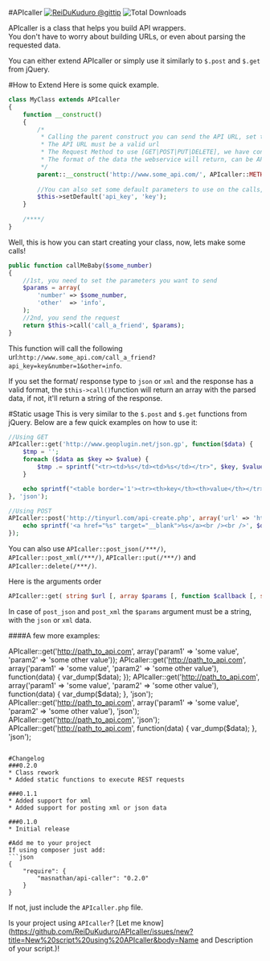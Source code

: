 #APIcaller <a href="https://www.gittip.com/ReiDuKuduro/" target="__blank" alt="ReiDuKuduro @gittip" ><img alt="ReiDuKuduro @gittip" src="http://bottlepy.org/docs/dev/_static/Gittip.png" /></a> ![Total Downloads](https://poser.pugx.org/masnathan/api-caller/downloads.png)


APIcaller is a class that helps you build API wrappers.  
You don't have to worry about building URLs, or even about parsing the requested data.

You can either extend APIcaller or simply use it similarly to ```$.post``` and ```$.get``` from jQuery.

#How to Extend
Here is some quick example.

```php
class MyClass extends APIcaller
{
	function __construct()
	{
	    /*
	     * Calling the parent construct you can send the API URL, set the request method and/or the response type
	     * The API URL must be a valid url
       	 * The Request Method to use [GET|POST|PUT|DELETE], we have constants APIcaller::METHOD_GET, APIcaller::METHOD_…
       	 * The format of the data the webservice will return, can be APIcaller::CONTENT_TYPE_NONE, APIcaller::CONTENT_TYPE_JSON or APIcaller::CONTENT_TYPE_XML
	     */
		parent::__construct('http://www.some_api.com/', APIcaller::METHOD_GET, APIcaller::CONTENT_TYPE_JSON);
		
		//You can also set some default parameters to use on the calls, like api keys and such.
		$this->setDefault('api_key', 'key');
	}
	
	/****/
}
```

Well, this is how you can start creating your class, now, lets make some calls!

```php
public function callMeBaby($some_number)
{   
    //1st, you need to set the parameters you want to send
    $params = array(
        'number' => $some_number,
        'other'  => 'info',
    );
    //2nd, you send the request
    return $this->call('call_a_friend', $params);
}
```

This function will call the following url:```http://www.some_api.com/call_a_friend?api_key=key&number=1&other=info```.

If you set the format/ response type to ```json``` or ```xml``` and the response has a valid format, the ```$this->call()```function will return an array with the parsed data, if not, it'll return a string of the response.

#Static usage
This is very similar to the ```$.post``` and ```$.get``` functions from jQuery. Below are a few quick examples on how to use it:
    
```php
//Using GET
APIcaller::get('http://www.geoplugin.net/json.gp', function($data) {
    $tmp = '';
    foreach ($data as $key => $value) {
	   	$tmp .= sprintf("<tr><td>%s</td><td>%s</td></tr>", $key, $value);
    }

	echo sprintf("<table border='1'><tr><th>key</th><th>value</th></tr>%s</table>", $tmp);
}, 'json');

//Using POST
APIcaller::post('http://tinyurl.com/api-create.php', array('url' => 'http://www.phpclasses.org/browse/author/1183559.html'), function($data) {
    echo sprintf('<a href="%s" target="__blank">%s</a><br /><br />', $data, $data);
});
```

You can also use ```APIcaller::post_json(/***/)```, ```APIcaller::post_xml(/***/)```, ```APIcaller::put(/***/)``` and ```APIcaller::delete(/***/)```.

Here is the arguments order

```php    
APIcaller::get( string $url [, array $params [, function $callback [, string $data_type]]]);
```

In case of `post_json` and `post_xml` the `$params` argument must be a string, with the `json` or `xml` data.
    
####A few more examples:

APIcaller::get('http://path_to_api.com', array('param1' => 'some value', 'param2' => 'some other value'));
APIcaller::get('http://path_to_api.com', array('param1' => 'some value', 'param2' => 'some other value'), function(data) { var_dump($data); });
APIcaller::get('http://path_to_api.com', array('param1' => 'some value', 'param2' => 'some other value'), function(data) { var_dump($data); }, 'json');
APIcaller::get('http://path_to_api.com', array('param1' => 'some value', 'param2' => 'some other value'), 'json');
APIcaller::get('http://path_to_api.com', 'json');
APIcaller::get('http://path_to_api.com', function(data) { var_dump($data); }, 'json');
``` 
   
#Changelog
###0.2.0
* Class rework
* Added static functions to execute REST requests

###0.1.1
* Added support for xml  
* Added support for posting xml or json data  

###0.1.0
* Initial release

#Add me to your project
If using composer just add:
```json
{
    "require": {
        "masnathan/api-caller": "0.2.0"
    }
}
```
If not, just include the `APIcaller.php` file.

Is your project using `APIcaller`? [Let me know](https://github.com/ReiDuKuduro/APIcaller/issues/new?title=New%20script%20using%20APIcaller&body=Name and Description of your script.)!
